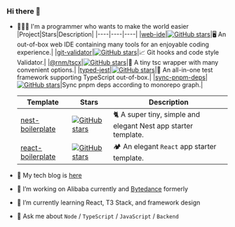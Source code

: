 ### Hi there 👋

- 👨🏻‍💻 I'm a programmer who wants to make the world easier
  |Project|Stars|Description|
  |----|----|----|
  |[web-ide](https://github.com/zanminkian/web-ide)|[![GitHub stars](https://img.shields.io/github/stars/zanminkian/web-ide.svg)](https://github.com/zanminkian/web-ide)|🖥️ An out-of-box web IDE containing many tools for an enjoyable coding experience.|
  |[git-validator](https://github.com/zanminkian/git-validator)|[![GitHub stars](https://img.shields.io/github/stars/zanminkian/git-validator.svg)](https://github.com/zanminkian/git-validator)|📈 Git hooks and code style Validator.|
  |[@rnm/tscx](https://github.com/rnmjs/tscx)|[![GitHub stars](https://img.shields.io/github/stars/rnmjs/tscx.svg)](https://github.com/rnmjs/tscx)|🔧 A tiny tsc wrapper with many convenient options.|
  |[typed-jest](https://github.com/zanminkian/typed-jest)|[![GitHub stars](https://img.shields.io/github/stars/zanminkian/typed-jest.svg)](https://github.com/zanminkian/typed-jest)|🧪 An all-in-one test framework supporting TypeScript out-of-box.|
  |[sync-pnpm-deps](https://github.com/zanminkian/sync-pnpm-deps)|[![GitHub stars](https://img.shields.io/github/stars/zanminkian/sync-pnpm-deps.svg)](https://github.com/zanminkian/sync-pnpm-deps)|Sync pnpm deps according to monorepo graph.|

  |Template|Stars|Description|
  |----|----|----|
  |[nest-boilerplate](https://github.com/zanminkian/nest-boilerplate)|[![GitHub stars](https://img.shields.io/github/stars/zanminkian/nest-boilerplate.svg)](https://github.com/zanminkian/nest-boilerplate)|🐈 A super tiny, simple and elegant Nest app starter template.|
  |[react-boilerplate](https://github.com/zanminkian/react-boilerplate)|[![GitHub stars](https://img.shields.io/github/stars/zanminkian/react-boilerplate.svg)](https://github.com/zanminkian/react-boilerplate)|🏕 An elegant `React` app starter template.|
- 📖 My tech blog is [here](https://zanminkian.github.io)
- 🔭 I’m working on Alibaba currently and [Bytedance](https://github.com/bytedance) formerly
- 🌱 I’m currently learning React, T3 Stack, and framework design
- 💬 Ask me about `Node` / `TypeScript` / `JavaScript` / `Backend` 
